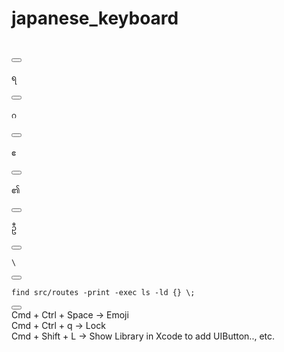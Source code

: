 # japanese_keyboard


<pre><code>​</code></pre>
<button onclick="navigator.clipboard.writeText(this.previousElementSibling.innerText);">
</button>

<pre><code>ရ</code></pre>
<button onclick="navigator.clipboard.writeText(this.previousElementSibling.innerText);">
</button>

<pre><code>ဂ</code></pre>
<button onclick="navigator.clipboard.writeText(this.previousElementSibling.innerText);">
</button>

<pre><code>ဧ</code></pre>
<button onclick="navigator.clipboard.writeText(this.previousElementSibling.innerText);">
</button>

<pre><code>၏</code></pre>
<button onclick="navigator.clipboard.writeText(this.previousElementSibling.innerText);">
</button>

<pre><code>ဦ</code></pre>
<button onclick="navigator.clipboard.writeText(this.previousElementSibling.innerText);">
</button>

<pre><code>\</code></pre>
<button onclick="navigator.clipboard.writeText(this.previousElementSibling.innerText);">
</button>

<pre><code>find src/routes -print -exec ls -ld {} \;</code></pre>
<button onclick="navigator.clipboard.writeText(this.previousElementSibling.innerText);">
</button>


</br>
Cmd + Ctrl + Space -> Emoji </br>
Cmd + Ctrl + q -> Lock </br>
Cmd + Shift + L -> Show Library in Xcode to add UIButton.., etc. </br>

